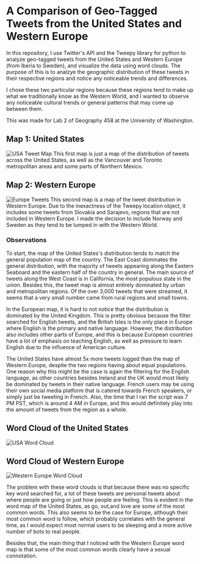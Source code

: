 # A Comparison of Geo-Tagged Tweets from the United States and Western Europe
In this repository, I use Twitter's API and the Tweepy library for python to analyze geo-tagged tweets from the United States and Western Europe (from Iberia to Sweden), and visualize the data using word clouds. The purpose of this is to analzye the geographic distribution of these tweets in their respective regions and notice any noticeable trends and differences.

I chose these two particular regions because these regions tend to make up what we traditionally know as the Western World, and I wanted to observe any noticeable cultural trends or general patterns that may come up between them.

This was made for Lab 2 of Geography 458 at the University of Washington.

## Map 1: United States
![USA Tweet Map](https://user-images.githubusercontent.com/60171023/164874944-26b0eadb-6472-4941-abc6-71b29ef41067.png)
This first map is just a map of the distribution of tweets across the United States, as well as the Vancouver and Toronto metropolitan areas and some parts of Northern Mexico.

## Map 2: Western Europe
![Europe Tweets](https://user-images.githubusercontent.com/60171023/164875031-7ac1ed33-1d9f-41d9-a934-6e516e1a085b.png)
This second map is a map of the tweet distribution in Western Europe. Due to the inexactness of the Tweepy location object, it includes some tweets from Slovakia and Sarajevo, regions that are not included in Western Europe. I made the decision to include Norway and Sweden as they tend to be lumped in with the Western World.

### Observations
To start, the map of the United States's distribution tends to match the general population map of the country. The East Coast dominates the general distribution, with the majority of tweets appearing along the Eastern Seaboard and the eastern half of the country in general. The main source of tweets along the West Coast is in California, the most populous state in the union. Besides this, the tweet map is almost entirely dominated by urban and metropolitan regions. Of the over 3,000 tweets that were streamed, it seems that a very small number came from rural regions and small towns.

In the European map, it is hard to not notice that the distribution is dominated by the United Kingdom. This is pretty obvious because the filter searched for English tweets, and the British Isles is the only place in Europe where English is the primary and native language. However, the distribution also includes other parts of Europe, and this is because European countries have a lot of emphasis on teaching English, as well as pressure to learn English due to the influence of American culture.

The United States have almost 5x more tweets logged than the map of Western Europe, despite the two regions having about equal populations. One reason why this might be the case is again the filtering for the English language, as other countries besides Ireland and the UK would most likely be dominated by tweets in their native language. French users may be using their own social media platform that is catered towards French speakers, or simply just be tweeting in French. Also, the time that I ran the script was 7 PM PST, which is around 4 AM in Europe, and this would definitely play into the amount of tweets from the region as a whole.

## Word Cloud of the United States
![USA Word Cloud](https://user-images.githubusercontent.com/60171023/164876518-607d37b7-8315-45b0-af20-40a3d4f3756b.png)

## Word Cloud of Western Europe
![Western Europe Word Cloud](https://user-images.githubusercontent.com/60171023/164876544-afffa58d-3ac8-4ffa-b6f1-f270a306182c.png)

The problem with these word clouds is that because there was no specific key word searched for, a lot of these tweets are personal tweets about where people are going or just how people are feeling. This is evident in the word map of the United States, as go, out,and love are some of the most common words. This also seems to be the case for Europe, although their most common word is follow, which probably correlates with the general time, as I would expect most normal users to be sleeping and a more active number of bots to real people. 

Besides that, the main thing that I noticed with the Western Europe word map is that some of the most common words clearly have a sexual connotation.

